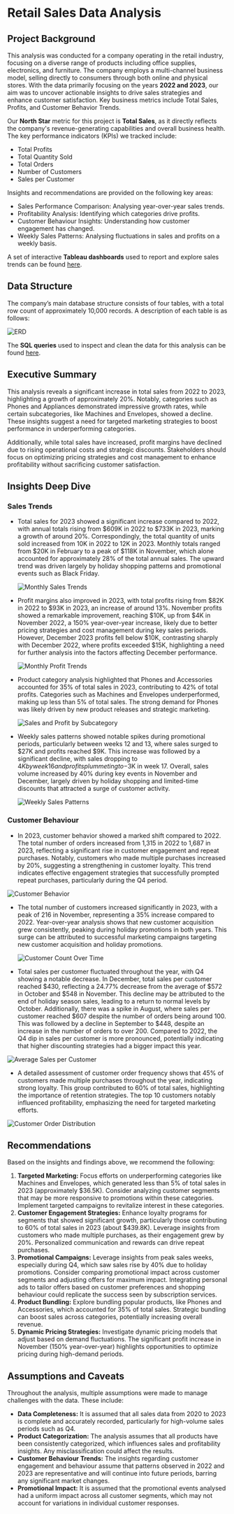# Retail Sales Data Analysis

## Project Background
This analysis was conducted for a company operating in the retail industry, focusing on a diverse range of products including office supplies, electronics, and furniture. The company employs a multi-channel business model, selling directly to consumers through both online and physical stores. With the data primarily focusing on the years **2022 and 2023**, our aim was to uncover actionable insights to drive sales strategies and enhance customer satisfaction. Key business metrics include Total Sales, Profits, and Customer Behavior Trends.

Our **North Star** metric for this project is **Total Sales**, as it directly reflects the company's revenue-generating capabilities and overall business health. The key performance indicators (KPIs) we tracked include:
- Total Profits
- Total Quantity Sold
- Total Orders
- Number of Customers
- Sales per Customer

Insights and recommendations are provided on the following key areas:
- Sales Performance Comparison: Analysing year-over-year sales trends.
- Profitability Analysis: Identifying which categories drive profits.
- Customer Behaviour Insights: Understanding how customer engagement has changed.
- Weekly Sales Patterns: Analysing fluctuations in sales and profits on a weekly basis.


A set of interactive **Tableau dashboards** used to report and explore sales trends can be found [here](https://public.tableau.com/views/SalesCustomerDashboardsDynamic_17296122448070/SalesDashboard?:language=en-GB&:sid=&:redirect=auth&:display_count=n&:origin=viz_share_link).

## Data Structure
The company’s main database structure consists of four tables, with a total row count of approximately 10,000 records. A description of each table is as follows:

![ERD](visuals/ERD.JPG)

The **SQL queries** used to inspect and clean the data for this analysis can be found [here](https://github.com/HamidSherz/Retail-Sales-Analysis-2023/blob/main/data_cleanup.sql).

## Executive Summary
This analysis reveals a significant increase in total sales from 2022 to 2023, highlighting a growth of approximately 20%. Notably, categories such as Phones and Appliances demonstrated impressive growth rates, while certain subcategories, like Machines and Envelopes, showed a decline. These insights suggest a need for targeted marketing strategies to boost performance in underperforming categories.

Additionally, while total sales have increased, profit margins have declined due to rising operational costs and strategic discounts. Stakeholders should focus on optimizing pricing strategies and cost management to enhance profitability without sacrificing customer satisfaction.

## Insights Deep Dive

### Sales Trends
- Total sales for 2023 showed a significant increase compared to 2022, with annual totals rising from $609K in 2022 to $733K in 2023, marking a growth of around 20%. Correspondingly, the total quantity of units sold increased from 10K in 2022 to 12K in 2023. Monthly totals ranged from $20K in February to a peak of $118K in November, which alone accounted for approximately 28% of the total annual sales. The upward trend was driven largely by holiday shopping patterns and promotional events such as Black Friday.

  ![Monthly Sales Trends](visuals/Sales_dash.JPG)


- Profit margins also improved in 2023, with total profits rising from $82K in 2022 to $93K in 2023, an increase of around 13%. November profits showed a remarkable improvement, reaching $10K, up from $4K in November 2022, a 150% year-over-year increase, likely due to better pricing strategies and cost management during key sales periods. However, December 2023 profits fell below $10K, contrasting sharply with December 2022, where profits exceeded $15K, highlighting a need for further analysis into the factors affecting December performance.

  ![Monthly Profit Trends](visuals/sales_profit_quantity.JPG)


- Product category analysis highlighted that Phones and Accessories accounted for 35% of total sales in 2023, contributing to 42% of total profits. Categories such as Machines and Envelopes underperformed, making up less than 5% of total sales. The strong demand for Phones was likely driven by new product releases and strategic marketing.

  ![Sales and Profit by Subcategory](visuals/Subcategory_comparison.JPG)


- Weekly sales patterns showed notable spikes during promotional periods, particularly between weeks 12 and 13, where sales surged to $27K and profits reached $9K. This increase was followed by a significant decline, with sales dropping to $4K by week 16 and profits plummeting to -$3K in week 17. Overall, sales volume increased by 40% during key events in November and December, largely driven by holiday shopping and limited-time discounts that attracted a surge of customer activity.

  ![Weekly Sales Patterns](visuals/Weekly_trends.JPG)


### Customer Behaviour
- In 2023, customer behavior showed a marked shift compared to 2022. The total number of orders increased from 1,315 in 2022 to 1,687 in 2023, reflecting a significant rise in customer engagement and repeat purchases. Notably, customers who made multiple purchases increased by 20%, suggesting a strengthening in customer loyalty. This trend indicates effective engagement strategies that successfully prompted repeat purchases, particularly during the Q4 period.

![Customer Behavior](visuals/Customer_dash.JPG)


- The total number of customers increased significantly in 2023, with a peak of 216 in November, representing a 35% increase compared to 2022. Year-over-year analysis shows that new customer acquisition grew consistently, peaking during holiday promotions in both years. This surge can be attributed to successful marketing campaigns targeting new customer acquisition and holiday promotions.

  ![Customer Count Over Time](visuals/Customer_count.JPG)


- Total sales per customer fluctuated throughout the year, with Q4 showing a notable decrease. In December, total sales per customer reached $430, reflecting a 24.77% decrease from the average of $572 in October and $548 in November. This decline may be attributed to the end of holiday season sales, leading to a return to normal levels by October. Additionally, there was a spike in August, where sales per customer reached $607 despite the number of orders being around 100. This was followed by a decline in September to $448, despite an increase in the number of orders to over 200. Compared to 2022, the Q4 dip in sales per customer is more pronounced, potentially indicating that higher discounting strategies had a bigger impact this year.

![Average Sales per Customer](visuals/Sales_per_customer_&_Nr_of_orders.JPG)


- A detailed assessment of customer order frequency shows that 45% of customers made multiple purchases throughout the year, indicating strong loyalty. This group contributed to 60% of total sales, highlighting the importance of retention strategies. The top 10 customers notably influenced profitability, emphasizing the need for targeted marketing efforts.

![Customer Order Distribution](visuals/Customer_distribution_screenshot.JPG)

## Recommendations
Based on the insights and findings above, we recommend the following:
1. **Targeted Marketing:** Focus efforts on underperforming categories like Machines and Envelopes, which generated less than 5% of total sales in 2023 (approximately $36.5K). Consider analyzing customer segments that may be more responsive to promotions within these categories. Implement targeted campaigns to revitalize interest in these categories.
2. **Customer Engagement Strategies:** Enhance loyalty programs for segments that showed significant growth, particularly those contributing to 60% of total sales in 2023 (about $439.8K). Leverage insights from customers who made multiple purchases, as their engagement grew by 20%. Personalized communication and rewards can drive repeat purchases.
3. **Promotional Campaigns:** Leverage insights from peak sales weeks, especially during Q4, which saw sales rise by 40% due to holiday promotions. Consider comparing promotional impact across customer segments and adjusting offers for maximum impact. Integrating personal ads to tailor offers based on customer preferences and shopping behaviour could replicate the success seen by subscription services.
4. **Product Bundling:** Explore bundling popular products, like Phones and Accessories, which accounted for 35% of total sales. Strategic bundling can boost sales across categories, potentially increasing overall revenue.
5. **Dynamic Pricing Strategies:** Investigate dynamic pricing models that adjust based on demand fluctuations. The significant profit increase in November (150% year-over-year) highlights opportunities to optimize pricing during high-demand periods.

## Assumptions and Caveats
Throughout the analysis, multiple assumptions were made to manage challenges with the data. These include:
- **Data Completeness:** It is assumed that all sales data from 2020 to 2023 is complete and accurately recorded, particularly for high-volume sales periods such as Q4.
- **Product Categorization:** The analysis assumes that all products have been consistently categorized, which influences sales and profitability insights. Any misclassification could affect the results.
- **Customer Behaviour Trends:** The insights regarding customer engagement and behaviour assume that patterns observed in 2022 and 2023 are representative and will continue into future periods, barring any significant market changes.
- **Promotional Impact:** It is assumed that the promotional events analysed had a uniform impact across all customer segments, which may not account for variations in individual customer responses.
